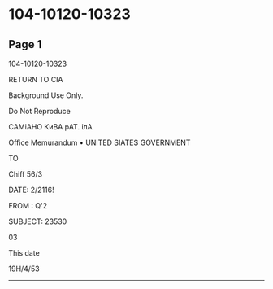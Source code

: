 # 104-10120-10323

## Page 1

104-10120-10323

RETURN TO CIA

Background Use Only.

Do Not Reproduce

САМіАНО КиВА рАТ. ілА

Office Memurandum • UNITED SIATES GOVERNMENT

TO

Chiff 56/3

DATE: 2/2116!

FROM : Q'2

SUBJECT: 23530

03

This date

19H/4/53

---


